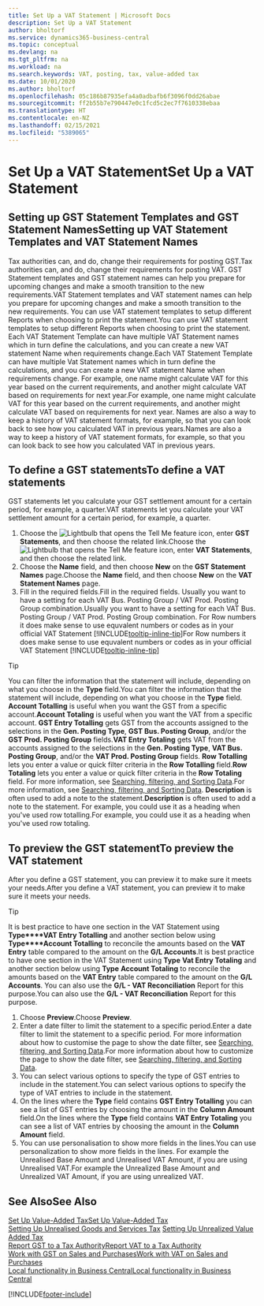 ```yaml
---
title: Set Up a VAT Statement | Microsoft Docs
description: Set Up a VAT Statement
author: bholtorf
ms.service: dynamics365-business-central
ms.topic: conceptual
ms.devlang: na
ms.tgt_pltfrm: na
ms.workload: na
ms.search.keywords: VAT, posting, tax, value-added tax
ms.date: 10/01/2020
ms.author: bholtorf
ms.openlocfilehash: 05c186b87935efa4a0adbafb6f3096f0dd26abae
ms.sourcegitcommit: ff2b55b7e790447e0c1fcd5c2ec7f7610338ebaa
ms.translationtype: HT
ms.contentlocale: en-NZ
ms.lasthandoff: 02/15/2021
ms.locfileid: "5389065"
---
```

# <a name="set-up-a-vat-statement"></a><span data-ttu-id="4cd2b-103">Set Up a VAT Statement</span><span class="sxs-lookup"><span data-stu-id="4cd2b-103">Set Up a VAT Statement</span></span>

## <a name="setting-up-vat-statement-templates-and-vat-statement-names"></a><span data-ttu-id="4cd2b-104">Setting up GST Statement Templates and GST Statement Names</span><span class="sxs-lookup"><span data-stu-id="4cd2b-104">Setting up VAT Statement Templates and VAT Statement Names</span></span>
<span data-ttu-id="4cd2b-105">Tax authorities can, and do, change their requirements for posting GST.</span><span class="sxs-lookup"><span data-stu-id="4cd2b-105">Tax authorities can, and do, change their requirements for posting VAT.</span></span> <span data-ttu-id="4cd2b-106">GST Statement templates and GST statement names can help you prepare for upcoming changes and make a smooth transition to the new requirements.</span><span class="sxs-lookup"><span data-stu-id="4cd2b-106">VAT Statement templates and VAT statement names can help you prepare for upcoming changes and make a smooth transition to the new requirements.</span></span> <span data-ttu-id="4cd2b-107">You can use VAT statement templates to setup different Reports when choosing to print the statement.</span><span class="sxs-lookup"><span data-stu-id="4cd2b-107">You can use VAT statement templates to setup different Reports when choosing to print the statement.</span></span> <span data-ttu-id="4cd2b-108">Each VAT Statement Template can have multiple VAT Statement names which in turn define the calculations, and you can create a new VAT statement Name when requirements change.</span><span class="sxs-lookup"><span data-stu-id="4cd2b-108">Each VAT Statement Template can have multiple Vat Statement names which in turn define the calculations, and you can create a new VAT statement Name when requirements change.</span></span> <span data-ttu-id="4cd2b-109">For example, one name might calculate VAT for this year based on the current requirements, and another might calculate VAT based on requirements for next year.</span><span class="sxs-lookup"><span data-stu-id="4cd2b-109">For example, one name might calculate VAT for this year based on the current requirements, and another might calculate VAT based on requirements for next year.</span></span> <span data-ttu-id="4cd2b-110">Names are also a way to keep a history of VAT statement formats, for example, so that you can look back to see how you calculated VAT in previous years.</span><span class="sxs-lookup"><span data-stu-id="4cd2b-110">Names are also a way to keep a history of VAT statement formats, for example, so that you can look back to see how you calculated VAT in previous years.</span></span>

## <a name="to-define-a-vat-statements"></a><span data-ttu-id="4cd2b-111">To define a GST statements</span><span class="sxs-lookup"><span data-stu-id="4cd2b-111">To define a VAT statements</span></span>
<span data-ttu-id="4cd2b-112">GST statements let you calculate your GST settlement amount for a certain period, for example, a quarter.</span><span class="sxs-lookup"><span data-stu-id="4cd2b-112">VAT statements let you calculate your VAT settlement amount for a certain period, for example, a quarter.</span></span>

1. <span data-ttu-id="4cd2b-113">Choose the ![Lightbulb that opens the Tell Me feature](media/ui-search/search_small.png "Tell me what you want to do") icon, enter **GST Statements**, and then choose the related link.</span><span class="sxs-lookup"><span data-stu-id="4cd2b-113">Choose the ![Lightbulb that opens the Tell Me feature](media/ui-search/search_small.png "Tell me what you want to do") icon, enter **VAT Statements**, and then choose the related link.</span></span>  
2. <span data-ttu-id="4cd2b-114">Choose the **Name** field, and then choose **New** on the **GST Statement Names** page.</span><span class="sxs-lookup"><span data-stu-id="4cd2b-114">Choose the **Name** field, and then choose **New** on the **VAT Statement Names** page.</span></span>
3. <span data-ttu-id="4cd2b-115">Fill in the required fields.</span><span class="sxs-lookup"><span data-stu-id="4cd2b-115">Fill in the required fields.</span></span> <span data-ttu-id="4cd2b-116">Usually you want to have a setting for each VAT Bus. Posting Group / VAT Prod. Posting Group combination.</span><span class="sxs-lookup"><span data-stu-id="4cd2b-116">Usually you want to have a setting for each VAT Bus. Posting Group / VAT Prod. Posting Group combination.</span></span> <span data-ttu-id="4cd2b-117">For Row numbers it does make sense to use equvalent numbers or codes as in your official VAT Statement [!INCLUDE[tooltip-inline-tip](includes/tooltip-inline-tip_md.md)]</span><span class="sxs-lookup"><span data-stu-id="4cd2b-117">For Row numbers it does make sense to use equvalent numbers or codes as in your official VAT Statement [!INCLUDE[tooltip-inline-tip](includes/tooltip-inline-tip_md.md)]</span></span> 


> [!Tip]
> <span data-ttu-id="4cd2b-118">You can filter the information that the statement will include, depending on what you choose in the **Type** field.</span><span class="sxs-lookup"><span data-stu-id="4cd2b-118">You can filter the information that the statement will include, depending on what you choose in the **Type** field.</span></span> <span data-ttu-id="4cd2b-119">**Account Totalling** is useful when you want the GST from a specific account.</span><span class="sxs-lookup"><span data-stu-id="4cd2b-119">**Account Totaling** is useful when you want the VAT from a specific account.</span></span>
<span data-ttu-id="4cd2b-120">**GST Entry Totalling** gets GST from the accounts assigned to the selections in the **Gen. Posting Type**, **GST Bus. Posting Group**, and/or the **GST Prod. Posting Group** fields.</span><span class="sxs-lookup"><span data-stu-id="4cd2b-120">**VAT Entry Totaling** gets VAT from the accounts assigned to the selections in the **Gen. Posting Type**, **VAT Bus. Posting Group**, and/or the **VAT Prod. Posting Group** fields.</span></span> <span data-ttu-id="4cd2b-121">**Row Totalling** lets you enter a value or quick filter criteria in the **Row Totalling** field.</span><span class="sxs-lookup"><span data-stu-id="4cd2b-121">**Row Totaling** lets you enter a value or quick filter criteria in the **Row Totaling** field.</span></span> <span data-ttu-id="4cd2b-122">For more information, see [Searching, filtering, and Sorting Data](ui-enter-criteria-filters.md).</span><span class="sxs-lookup"><span data-stu-id="4cd2b-122">For more information, see [Searching, filtering, and Sorting Data](ui-enter-criteria-filters.md).</span></span> <span data-ttu-id="4cd2b-123">**Description** is often used to add a note to the statement.</span><span class="sxs-lookup"><span data-stu-id="4cd2b-123">**Description** is often used to add a note to the statement.</span></span> <span data-ttu-id="4cd2b-124">For example, you could use it as a heading when you've used row totalling.</span><span class="sxs-lookup"><span data-stu-id="4cd2b-124">For example, you could use it as a heading when you've used row totaling.</span></span>

## <a name="to-preview-the-vat-statement"></a><span data-ttu-id="4cd2b-125">To preview the GST statement</span><span class="sxs-lookup"><span data-stu-id="4cd2b-125">To preview the VAT statement</span></span>
<span data-ttu-id="4cd2b-126">After you define a GST statement, you can preview it to make sure it meets your needs.</span><span class="sxs-lookup"><span data-stu-id="4cd2b-126">After you define a VAT statement, you can preview it to make sure it meets your needs.</span></span>
> [!Tip]
> <span data-ttu-id="4cd2b-127">It is best practice to have one section in the VAT Statement using **Type\*\*\*\*VAT Entry Totalling** and another section below using **Type\*\*\*\*Account Totalling** to reconcile the amounts based on the **VAT Entry** table compared to the amount on the **G/L Accounts**.</span><span class="sxs-lookup"><span data-stu-id="4cd2b-127">It is best practice to have one section in the VAT Statement using **Type** **Vat Entry Totaling** and another section below using **Type** **Account Totaling** to reconcile the amounts based on the **VAT Entry** table compared to the amount on the **G/L Accounts**.</span></span> <span data-ttu-id="4cd2b-128">You can also use the **G/L - VAT Reconciliation** Report for this purpose.</span><span class="sxs-lookup"><span data-stu-id="4cd2b-128">You can also use the **G/L - VAT Reconciliation** Report for this purpose.</span></span>

1. <span data-ttu-id="4cd2b-129">Choose **Preview**.</span><span class="sxs-lookup"><span data-stu-id="4cd2b-129">Choose **Preview**.</span></span>
2. <span data-ttu-id="4cd2b-130">Enter a date filter to limit the statement to a specific period.</span><span class="sxs-lookup"><span data-stu-id="4cd2b-130">Enter a date filter to limit the statement to a specific period.</span></span> <span data-ttu-id="4cd2b-131">For more information about how to customise the page to show the date filter, see [Searching, filtering, and Sorting Data](ui-enter-criteria-filters.md).</span><span class="sxs-lookup"><span data-stu-id="4cd2b-131">For more information about how to customize the page to show the date filter, see [Searching, filtering, and Sorting Data](ui-enter-criteria-filters.md).</span></span>
3. <span data-ttu-id="4cd2b-132">You can select various options to specify the type of GST entries to include in the statement.</span><span class="sxs-lookup"><span data-stu-id="4cd2b-132">You can select various options to specify the type of VAT entries to include in the statement.</span></span>
4. <span data-ttu-id="4cd2b-133">On the lines where the **Type** field contains **GST Entry Totalling** you can see a list of GST entries by choosing the amount in the **Column Amount** field.</span><span class="sxs-lookup"><span data-stu-id="4cd2b-133">On the lines where the **Type** field contains **VAT Entry Totaling** you can see a list of VAT entries by choosing the amount in the **Column Amount** field.</span></span>
5. <span data-ttu-id="4cd2b-134">You can use personalisation to show more fields in the lines.</span><span class="sxs-lookup"><span data-stu-id="4cd2b-134">You can use personalization to show more fields in the lines.</span></span> <span data-ttu-id="4cd2b-135">For example the Unrealised Base Amount and Unrealised VAT Amount, if you are using Unrealised VAT.</span><span class="sxs-lookup"><span data-stu-id="4cd2b-135">For example the Unrealized Base Amount and Unrealized VAT Amount, if you are using unrealized VAT.</span></span>

## <a name="see-also"></a><span data-ttu-id="4cd2b-136">See Also</span><span class="sxs-lookup"><span data-stu-id="4cd2b-136">See Also</span></span>  
[<span data-ttu-id="4cd2b-137">Set Up Value-Added Tax</span><span class="sxs-lookup"><span data-stu-id="4cd2b-137">Set Up Value-Added Tax</span></span>](finance-setup-vat.md)  
<span data-ttu-id="4cd2b-138">[Setting Up Unrealised Goods and Services Tax](finance-setup-unrealized-vat.md)    </span><span class="sxs-lookup"><span data-stu-id="4cd2b-138">[Setting Up Unrealized Value Added Tax](finance-setup-unrealized-vat.md)    </span></span>  
[<span data-ttu-id="4cd2b-139">Report GST to a Tax Authority</span><span class="sxs-lookup"><span data-stu-id="4cd2b-139">Report VAT to a Tax Authority</span></span>](finance-how-report-vat.md)  
[<span data-ttu-id="4cd2b-140">Work with GST on Sales and Purchases</span><span class="sxs-lookup"><span data-stu-id="4cd2b-140">Work with VAT on Sales and Purchases</span></span>](finance-work-with-vat.md)  
[<span data-ttu-id="4cd2b-141">Local functionality in Business Central</span><span class="sxs-lookup"><span data-stu-id="4cd2b-141">Local functionality in Business Central</span></span>](about-localization.md)


[!INCLUDE[footer-include](includes/footer-banner.md)]